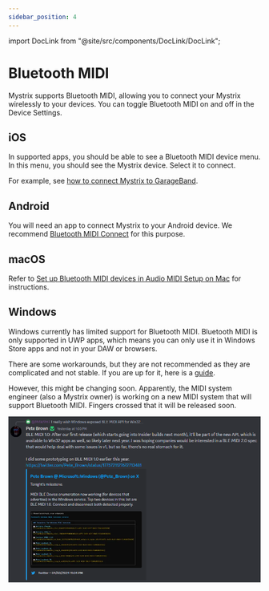 ```yaml
---
sidebar_position: 4
---
```


import DocLink from "@site/src/components/DocLink/DocLink";

# Bluetooth MIDI

Mystrix supports Bluetooth MIDI, allowing you to connect your Mystrix wirelessly to your devices. You can toggle Bluetooth MIDI on and off in the <DocLink to="/docs/Mystrix/DeviceSettings">Device Settings</DocLink>.

## iOS

In supported apps, you should be able to see a Bluetooth MIDI device menu. In this menu, you should see the Mystrix device. Select it to connect.

For example, see [how to connect Mystrix to GarageBand](https://support.apple.com/guide/garageband-iphone/a-bluetooth-midi-device-touch-instruments-chse356a0321/ios).

## Android

You will need an app to connect Mystrix to your Android device. We recommend [Bluetooth MIDI Connect](https://play.google.com/store/apps/details?id=bluetooth.midi.connect&hl=en_US) for this purpose.

## macOS

Refer to [Set up Bluetooth MIDI devices in Audio MIDI Setup on Mac](https://support.apple.com/guide/audio-midi-setup/set-up-bluetooth-midi-devices-ams33f013765/mac) for instructions.

## Windows

Windows currently has limited support for Bluetooth MIDI. Bluetooth MIDI is only supported in UWP apps, which means you can only use it in Windows Store apps and not in your DAW or browsers.

There are some workarounds, but they are not recommended as they are complicated and not stable. If you are up for it, here is a [guide](http://newbodyfresher.linclip.com/how-to-use-with-daw).

However, this might be changing soon. Apparently, the MIDI system engineer (also a Mystrix owner) is working on a new MIDI system that will support Bluetooth MIDI. Fingers crossed that it will be released soon.

![Info by the engineer on the 203 Discord](WindowsBLEMidiUpdate.png)
